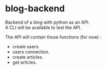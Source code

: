 # blog-backend

Backend of a blog with python as an API.  
A CLI will be available to test the API.  

The API will contain those functions (for now) :  
- create users.
- users connection.
- create articles.
- get articles.
  
